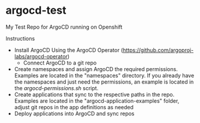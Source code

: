 # argocd-test
My Test Repo for ArgoCD running on Openshift

Instructions

- Install ArgoCD Using the ArgoCD Operator (https://github.com/argoproj-labs/argocd-operator)
  - Connect ArgoCD to a git repo
- Create namespaces and assign ArgoCD the required permissions. Examples are located in the "namespaces" directory. If you already have the namespaces and just need the permissions, an example is located in the _argocd-permissions.sh_ script.
- Create applications that sync to the respective paths in the repo. Examples are located in the "argocd-application-examples" folder, adjust git repos in the app definitions as needed
- Deploy applications into ArgoCD and sync repos
